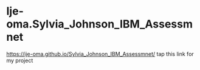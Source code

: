 # Ije-oma.Sylvia_Johnson_IBM_Assessmnet
https://ije-oma.github.io/Sylvia_Johnson_IBM_Assessmnet/ tap this link for my project
